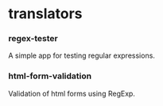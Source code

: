 # translators

### regex-tester
A simple app for testing regular expressions.

### html-form-validation
Validation of html forms using RegExp.
